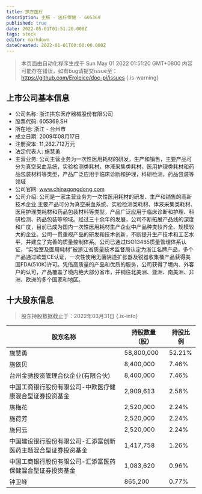 ```yaml
---
title: 拱东医疗
description: 主板 - 医疗保健 - 605369
published: true
date: 2022-05-01T01:51:20.000Z
tags: stock
editor: markdown
dateCreated: 2022-01-01T00:00:00.000Z
---
```


> 本页面由自动化程序生成于 Sun May 01 2022 01:51:20 GMT+0800
> 内容可能存在错误，如有bug请提交issue至：https://github.com/Eroleice/doc-pi/issues
{.is-warning}

## 上市公司基本信息
- 公司名称: 浙江拱东医疗器械股份有限公司
- 股票代码: 605369.SH
- 所在地: 浙江 - 台州市
- 成立日期: 2009年08月17日
- 注册资本: 11,262.712万元
- 法定代表人: 施慧勇
- 主营业务: 公司主营业务为一次性医用耗材的研发，生产和销售，主要产品可分为真空采血系统，实验检测类耗材，体液采集类耗材，医用护理类耗材和药品包装材料等类型，产品广泛应用于临床诊断和护理，科研检测，药品包装等领域
- 公司官网: www.chinagongdong.com
- 公司介绍: 公司是一家主营业务为一次性医用耗材的研发、生产和销售的高新技术企业,主要产品可分为真空采血系统、实验检测类耗材、体液采集类耗材、医用护理类耗材和药品包装材料等类型，产品广泛应用于临床诊断和护理、科研检测、药品包装等领域。经过三十余年的发展，公司不断拓展产品线的深度和广度，目前已成为国内一次性医用耗材生产企业中产品种类较齐全、规模较大的企业。公司一贯重视产品的研发和技术创新，不断提升生产技术和工艺水平，并建立了完善的质量控制体系。公司已通过ISO13485质量管理体系认证，“实验室及医用耗材”被浙江省质量技术监督局认定为浙江名牌产品，多个产品通过欧盟CE认证，一次性使用无菌阴道扩张器及锐器收集桶产品获得美国FDA(510K)许可。凭借高质量的产品和优质的服务，公司获得了境内、外客户的认可，产品覆盖了境内绝大部分省市，并销往北美洲、亚洲、南美洲、非洲、欧洲的多个国家和地区。


## 十大股东信息
> 股东持股数据截止于：2022年03月31日
{.is-info}

| 股东名称 | 持股数量（股） | 持股比例 |
| --- | --- | --- |
| 施慧勇 | 58,800,000 | 52.21% |
| 施依贝 | 8,400,000 | 7.46% |
| 台州金驰投资管理合伙企业(有限合伙) | 8,400,000 | 7.46% |
| 中国工商银行股份有限公司-中欧医疗健康混合型证券投资基金 | 2,909,613 | 2.58% |
| 施梅花 | 2,520,000 | 2.24% |
| 施荷芳 | 2,520,000 | 2.24% |
| 施何云 | 2,520,000 | 2.24% |
| 中国建设银行股份有限公司-汇添富创新医药主题混合型证券投资基金 | 1,417,758 | 1.26% |
| 中国工商银行股份有限公司-汇添富医药保健混合型证券投资基金 | 1,083,620 | 0.96% |
| 钟卫峰 | 865,200 | 0.77% |




